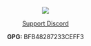 <p align="center">
 <img src="https://xenondevs.xyz/pa.svg"/><br>
</p>
<p align="center">
 <a href="https://discord.gg/EpVMXtXB2t">Support Discord</a>
</p>
<p align="center">
 <b>GPG:</b> BFB48287233CEFF3
</p>
